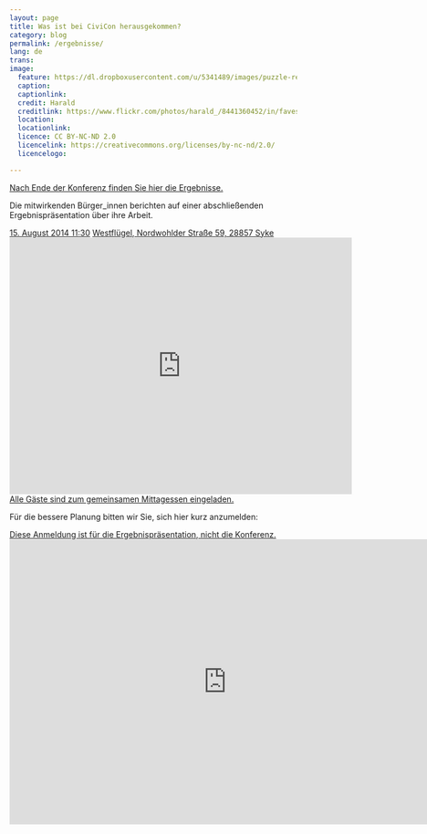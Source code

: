 ```yaml
---
layout: page
title: Was ist bei CiviCon herausgekommen?
category: blog
permalink: /ergebnisse/
lang: de
trans:
image:
  feature: https://dl.dropboxusercontent.com/u/5341489/images/puzzle-red_crop_small.jpg
  caption:
  captionlink:
  credit: Harald
  creditlink: https://www.flickr.com/photos/harald_/8441360452/in/faves-93207791@N02/
  location:
  locationlink:
  licence: CC BY-NC-ND 2.0
  licencelink: https://creativecommons.org/licenses/by-nc-nd/2.0/
  licencelogo:

---
```


<div markdown="0"><a href="" class="btn btn">Nach Ende der Konferenz finden Sie hier die Ergebnisse.</a></div>

Die mitwirkenden Bürger_innen berichten auf einer abschließenden Ergebnispräsentation über ihre Arbeit.

<div markdown="0">
  <a href="" class="btn btn-info">15. August 2014 11:30</a>
  <a href="" class="btn btn-info">Westflügel, Nordwohlder Straße 59, 28857 Syke</a>
</div>

<iframe src="https://www.google.com/maps/embed?pb=!1m14!1m8!1m3!1d2406.371634700675!2d8.775694999999999!3d52.905737!3m2!1i1024!2i768!4f13.1!3m3!1m2!1s0x47b0daa7ceaeaf03%3A0xf5dede03a13cc5be!2sLebens-+und+Arbeitsgemeinschaft+Westfl%C3%BCgel!5e0!3m2!1sen!2s!4v1404302539993" width="600" height="450" frameborder="0" style="border:0"></iframe>

<div markdown="0"><a href="" class="btn btn-warning">Alle Gäste sind zum gemeinsamen Mittagessen eingeladen.</a></div>

Für die bessere Planung bitten wir Sie, sich hier kurz anzumelden:

<div markdown="0"><a href="" class="btn btn-danger">Diese Anmeldung ist für die Ergebnispräsentation, nicht die Konferenz.</a></div>

<iframe src="https://docs.google.com/forms/d/1bguX24MLINEysROhi-_zM6S1GdnfDE4E7ByA8foMyQk/viewform?embedded=true" width="760" height="500" frameborder="0" marginheight="0" marginwidth="0">Loading...</iframe>
